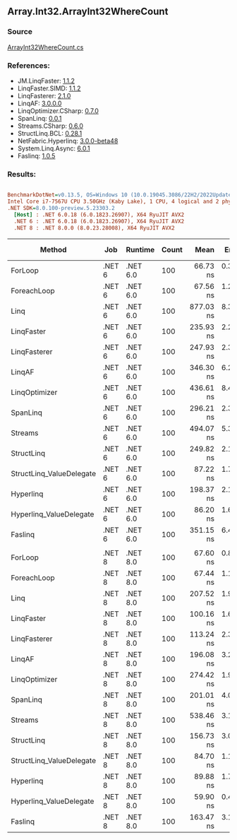 ﻿## Array.Int32.ArrayInt32WhereCount

### Source
[ArrayInt32WhereCount.cs](../LinqBenchmarks/Array/Int32/ArrayInt32WhereCount.cs)

### References:
- JM.LinqFaster: [1.1.2](https://www.nuget.org/packages/JM.LinqFaster/1.1.2)
- LinqFaster.SIMD: [1.1.2](https://www.nuget.org/packages/LinqFaster.SIMD/1.0.3)
- LinqFasterer: [2.1.0](https://www.nuget.org/packages/LinqFasterer/2.1.0)
- LinqAF: [3.0.0.0](https://www.nuget.org/packages/LinqAF/3.0.0.0)
- LinqOptimizer.CSharp: [0.7.0](https://www.nuget.org/packages/LinqOptimizer.CSharp/0.7.0)
- SpanLinq: [0.0.1](https://www.nuget.org/packages/SpanLinq/0.0.1)
- Streams.CSharp: [0.6.0](https://www.nuget.org/packages/Streams.CSharp/0.6.0)
- StructLinq.BCL: [0.28.1](https://www.nuget.org/packages/StructLinq/0.28.1)
- NetFabric.Hyperlinq: [3.0.0-beta48](https://www.nuget.org/packages/NetFabric.Hyperlinq/3.0.0-beta48)
- System.Linq.Async: [6.0.1](https://www.nuget.org/packages/System.Linq.Async/6.0.1)
- Faslinq: [1.0.5](https://www.nuget.org/packages/Faslinq/1.0.5)

### Results:
``` ini

BenchmarkDotNet=v0.13.5, OS=Windows 10 (10.0.19045.3086/22H2/2022Update)
Intel Core i7-7567U CPU 3.50GHz (Kaby Lake), 1 CPU, 4 logical and 2 physical cores
.NET SDK=8.0.100-preview.5.23303.2
  [Host] : .NET 6.0.18 (6.0.1823.26907), X64 RyuJIT AVX2
  .NET 6 : .NET 6.0.18 (6.0.1823.26907), X64 RyuJIT AVX2
  .NET 8 : .NET 8.0.0 (8.0.23.28008), X64 RyuJIT AVX2


```
|                   Method |    Job |  Runtime | Count |      Mean |    Error |    StdDev |    Median |         Ratio | RatioSD |   Gen0 | Allocated | Alloc Ratio |
|------------------------- |------- |--------- |------ |----------:|---------:|----------:|----------:|--------------:|--------:|-------:|----------:|------------:|
|                  ForLoop | .NET 6 | .NET 6.0 |   100 |  66.73 ns | 0.325 ns |  0.253 ns |  66.78 ns |      baseline |         |      - |         - |          NA |
|              ForeachLoop | .NET 6 | .NET 6.0 |   100 |  67.56 ns | 1.251 ns |  2.410 ns |  66.26 ns |  1.01x slower |   0.03x |      - |         - |          NA |
|                     Linq | .NET 6 | .NET 6.0 |   100 | 877.03 ns | 8.396 ns |  9.332 ns | 876.49 ns | 13.17x slower |   0.17x | 0.0153 |      32 B |          NA |
|               LinqFaster | .NET 6 | .NET 6.0 |   100 | 235.93 ns | 2.270 ns |  1.772 ns | 235.54 ns |  3.54x slower |   0.03x |      - |         - |          NA |
|             LinqFasterer | .NET 6 | .NET 6.0 |   100 | 247.93 ns | 2.398 ns |  1.872 ns | 247.34 ns |  3.72x slower |   0.03x |      - |         - |          NA |
|                   LinqAF | .NET 6 | .NET 6.0 |   100 | 346.30 ns | 6.269 ns |  4.895 ns | 346.92 ns |  5.19x slower |   0.09x |      - |         - |          NA |
|            LinqOptimizer | .NET 6 | .NET 6.0 |   100 | 436.61 ns | 8.430 ns | 20.836 ns | 426.40 ns |  6.55x slower |   0.31x | 0.0114 |      24 B |          NA |
|                 SpanLinq | .NET 6 | .NET 6.0 |   100 | 296.21 ns | 2.336 ns |  1.824 ns | 296.07 ns |  4.44x slower |   0.04x |      - |         - |          NA |
|                  Streams | .NET 6 | .NET 6.0 |   100 | 494.07 ns | 5.380 ns |  4.200 ns | 492.76 ns |  7.40x slower |   0.08x | 0.1717 |     360 B |          NA |
|               StructLinq | .NET 6 | .NET 6.0 |   100 | 249.82 ns | 2.166 ns |  1.691 ns | 249.49 ns |  3.74x slower |   0.02x | 0.0305 |      64 B |          NA |
| StructLinq_ValueDelegate | .NET 6 | .NET 6.0 |   100 |  87.22 ns | 1.777 ns |  3.824 ns |  85.23 ns |  1.32x slower |   0.06x |      - |         - |          NA |
|                Hyperlinq | .NET 6 | .NET 6.0 |   100 | 198.37 ns | 2.173 ns |  2.416 ns | 197.66 ns |  2.98x slower |   0.04x |      - |         - |          NA |
|  Hyperlinq_ValueDelegate | .NET 6 | .NET 6.0 |   100 |  86.20 ns | 1.632 ns |  2.004 ns |  85.23 ns |  1.29x slower |   0.02x |      - |         - |          NA |
|                  Faslinq | .NET 6 | .NET 6.0 |   100 | 351.15 ns | 6.444 ns |  9.840 ns | 347.93 ns |  5.35x slower |   0.18x | 0.2027 |     424 B |          NA |
|                          |        |          |       |           |          |           |           |               |         |        |           |             |
|                  ForLoop | .NET 8 | .NET 8.0 |   100 |  67.60 ns | 0.833 ns |  0.696 ns |  67.60 ns |      baseline |         |      - |         - |          NA |
|              ForeachLoop | .NET 8 | .NET 8.0 |   100 |  67.44 ns | 1.198 ns |  1.062 ns |  67.05 ns |  1.00x faster |   0.02x |      - |         - |          NA |
|                     Linq | .NET 8 | .NET 8.0 |   100 | 207.52 ns | 1.957 ns |  1.634 ns | 207.33 ns |  3.07x slower |   0.03x | 0.0153 |      32 B |          NA |
|               LinqFaster | .NET 8 | .NET 8.0 |   100 | 100.16 ns | 1.626 ns |  1.997 ns |  99.59 ns |  1.48x slower |   0.04x |      - |         - |          NA |
|             LinqFasterer | .NET 8 | .NET 8.0 |   100 | 113.24 ns | 2.303 ns |  6.107 ns | 109.96 ns |  1.67x slower |   0.11x |      - |         - |          NA |
|                   LinqAF | .NET 8 | .NET 8.0 |   100 | 196.08 ns | 3.208 ns |  4.391 ns | 194.22 ns |  2.90x slower |   0.06x |      - |         - |          NA |
|            LinqOptimizer | .NET 8 | .NET 8.0 |   100 | 274.42 ns | 1.909 ns |  1.692 ns | 274.03 ns |  4.06x slower |   0.05x | 0.0114 |      24 B |          NA |
|                 SpanLinq | .NET 8 | .NET 8.0 |   100 | 201.01 ns | 4.032 ns |  6.737 ns | 197.24 ns |  2.99x slower |   0.10x |      - |         - |          NA |
|                  Streams | .NET 8 | .NET 8.0 |   100 | 538.46 ns | 3.157 ns |  2.636 ns | 538.43 ns |  7.97x slower |   0.10x | 0.1717 |     360 B |          NA |
|               StructLinq | .NET 8 | .NET 8.0 |   100 | 156.73 ns | 3.087 ns |  6.710 ns | 153.70 ns |  2.37x slower |   0.14x | 0.0305 |      64 B |          NA |
| StructLinq_ValueDelegate | .NET 8 | .NET 8.0 |   100 |  84.70 ns | 1.168 ns |  0.912 ns |  84.55 ns |  1.25x slower |   0.02x |      - |         - |          NA |
|                Hyperlinq | .NET 8 | .NET 8.0 |   100 |  89.88 ns | 1.789 ns |  2.785 ns |  88.49 ns |  1.34x slower |   0.05x |      - |         - |          NA |
|  Hyperlinq_ValueDelegate | .NET 8 | .NET 8.0 |   100 |  59.90 ns | 0.457 ns |  0.381 ns |  59.79 ns |  1.13x faster |   0.02x |      - |         - |          NA |
|                  Faslinq | .NET 8 | .NET 8.0 |   100 | 163.47 ns | 3.180 ns |  7.681 ns | 159.80 ns |  2.41x slower |   0.07x | 0.2027 |     424 B |          NA |
